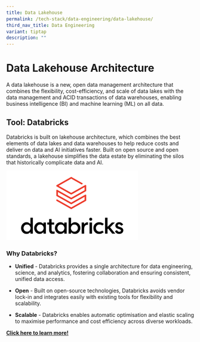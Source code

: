 ```yaml
---
title: Data Lakehouse
permalink: /tech-stack/data-engineering/data-lakehouse/
third_nav_title: Data Engineering
variant: tiptap
description: ""
---
```

<h1>Data Lakehouse Architecture</h1>
<p>A data lakehouse is a new, open data management architecture that combines
the flexibility, cost-efficiency, and scale of data lakes with the data
management and ACID transactions of data warehouses, enabling business
intelligence (BI) and machine learning (ML) on all data.</p>
<h2>Tool: Databricks</h2>
<p>Databricks is built on lakehouse architecture, which combines the best
elements of data lakes and data warehouses to help reduce costs and deliver
on data and AI initiatives faster. Built on open source and open standards,
a lakehouse simplifies the data estate by eliminating the silos that historically
complicate data and AI.</p>
<div class="isomer-image-wrapper">
<img style="width: 70%;" height="auto" width="100%" alt="" src="/images/Product Logos/databricks-logo.png">
</div>
<h3>Why Databricks?</h3>
<ul data-tight="true" class="tight">
<li>
<p><strong>Unified</strong> - Databricks provides a single architecture for
data engineering, science, and analytics, fostering collaboration and ensuring
consistent, unified data access.</p>
</li>
<li>
<p><strong>Open</strong> - Built on open-source technologies, Databricks avoids
vendor lock-in and integrates easily with existing tools for flexibility
and scalability.</p>
</li>
<li>
<p><strong>Scalable</strong> - Databricks enables automatic optimisation and
elastic scaling to maximise performance and cost efficiency across diverse
workloads.</p>
</li>
</ul>
<p><strong><a href="https://www.databricks.com/" rel="noopener nofollow" target="_blank">Click here to learn more!</a></strong>
</p>
<p></p>